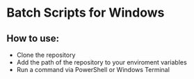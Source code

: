 # Batch Scripts for Windows
## How to use:
- Clone the repository
- Add the path of the repository to your enviroment variables
- Run a command via PowerShell or Windows Terminal